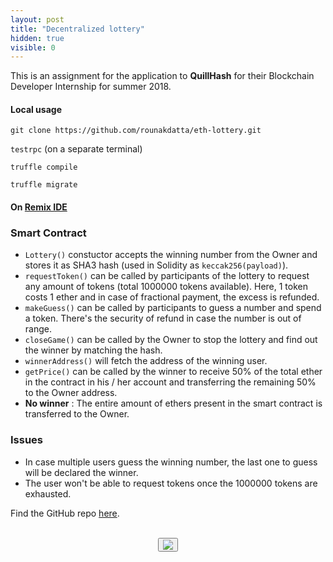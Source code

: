 ```yaml
---
layout: post
title: "Decentralized lottery"
hidden: true
visible: 0
---
```

This is an assignment for the application to **QuillHash** for their Blockchain Developer Internship for summer 2018.

#### Local usage

```git clone https://github.com/rounakdatta/eth-lottery.git```

```testrpc``` (on a separate terminal)

```truffle compile```

```truffle migrate```

#### On [Remix IDE](https://remix.ethereum.org/)

### Smart Contract

- ```Lottery()``` constuctor accepts the winning number from the Owner and stores it as SHA3 hash (used in Solidity as ```keccak256(payload)```).
- ```requestToken()``` can be called by participants of the lottery to request any amount of tokens (total 1000000 tokens available). Here, 1 token costs 1 ether and in case of fractional payment, the excess is refunded.
- ```makeGuess()``` can be called by participants to guess a number and spend a token. There's the security of refund in case the number is out of range.
- ```closeGame()``` can be called by the Owner to stop the lottery and find out the winner by matching the hash.
- ```winnerAddress()``` will fetch the address of the winning user.
- ```getPrice()``` can be called by the winner to receive 50% of the total ether in the contract in his / her account and transferring the remaining 50% to the Owner address.
- <b>No winner</b> : The entire amount of ethers present in the smart contract is transferred to the Owner.

### Issues

- In case multiple users guess the winning number, the last one to guess will be declared the winner.
- The user won't be able to request tokens once the 1000000 tokens are exhausted.

Find the GitHub repo [here](https://github.com/rounakdatta/eth-lottery).

<br>
<center>
<button id="likeButton" onclick="likeItem()"><img src="https://cdn3.iconfinder.com/data/icons/jolly-icons-free/64/thumb-up_64.png"></button>
<div id="likeCount"></div>
</center>

<script type="text/javascript">

let postTitle = "eth-lottery"

let myLocation = "";

function getLocationDetails() {
$.get("https://json.geoiplookup.io/", function (response) {
    myLocation = response;
});
}

function likeItem() {
  getLocationDetails();

  setTimeout(function(){

  var xhr = new XMLHttpRequest();
  xhr.withCredentials = false;
  
  xhr.addEventListener("readystatechange", function () {
    if (this.readyState === 4) {
      console.log(this.responseText);
      showLikes();
    }
  });
  
  xhr.open("POST", "https://rounakdatta.pythonanywhere.com/like/post/" + postTitle);
  xhr.setRequestHeader("content-type", "application/json");
  xhr.setRequestHeader('Access-Control-Allow-Origin', '*')
  xhr.setRequestHeader("Access-Control-Allow-Credentials", true);
  xhr.setRequestHeader("cache-control", "no-cache");
  xhr.setRequestHeader("postman-token", "6b90fa48-bca5-8464-df36-a229e6b15f2a");
  
  console.log(JSON.stringify(myLocation));
  xhr.send(JSON.stringify(myLocation));

  }, 1000);
}

function showLikes() {

	var data = null;
	
	var xhr = new XMLHttpRequest();
	xhr.withCredentials = false;
	
	xhr.addEventListener("readystatechange", function () {
	  if (this.readyState === 4) {
	    console.log(this.responseText);
	    //alert(this.responseText);
	    document.getElementById('likeCount').innerHTML = "<h4>" + String(this.responseText) + "</h4>";
	  }
	});
	
	xhr.open("GET", "https://rounakdatta.pythonanywhere.com/like/post/" + postTitle);
	xhr.setRequestHeader("cache-control", "no-cache");
	xhr.setRequestHeader('Access-Control-Allow-Origin', '*')
	xhr.setRequestHeader("Access-Control-Allow-Credentials", true);
	xhr.setRequestHeader("postman-token", "5e82f0d5-65e0-a89a-729b-10c6f90fffb9");
	
	xhr.send(data);

}

</script>

<script>
$( document ).ready(function() {
    showLikes();
});
</script>